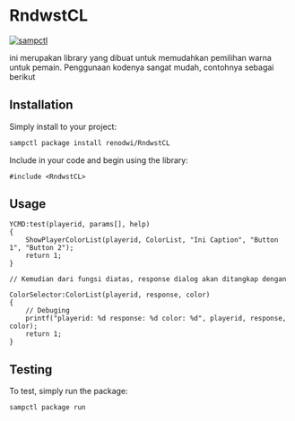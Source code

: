 # RndwstCL

[![sampctl](https://img.shields.io/badge/sampctl-RndwstCL-2f2f2f.svg?style=for-the-badge)](https://github.com/renodwi/RndwstCL)

ini merupakan library yang dibuat untuk memudahkan pemilihan warna untuk pemain. Penggunaan kodenya sangat mudah, contohnya sebagai berikut

## Installation

Simply install to your project:

```bash
sampctl package install renodwi/RndwstCL
```

Include in your code and begin using the library:

```pawn
#include <RndwstCL>
```

## Usage

```pawn
YCMD:test(playerid, params[], help)
{
    ShowPlayerColorList(playerid, ColorList, "Ini Caption", "Button 1", "Button 2");
    return 1;
}

// Kemudian dari fungsi diatas, response dialog akan ditangkap dengan

ColorSelector:ColorList(playerid, response, color)
{
    // Debuging
    printf("playerid: %d response: %d color: %d", playerid, response, color);
    return 1;
}
```

## Testing

<!--
Depending on whether your package is tested via in-game "demo tests" or
y_testing unit-tests, you should indicate to readers what to expect below here.
-->

To test, simply run the package:

```bash
sampctl package run
```
